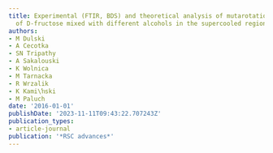 ```yaml
---
title: Experimental (FTIR, BDS) and theoretical analysis of mutarotation kinetics
  of D-fructose mixed with different alcohols in the supercooled region
authors:
- M Dulski
- A Cecotka
- SN Tripathy
- A Sakalouski
- K Wolnica
- M Tarnacka
- R Wrzalik
- K Kami\ŉski
- M Paluch
date: '2016-01-01'
publishDate: '2023-11-11T09:43:22.707243Z'
publication_types:
- article-journal
publication: '*RSC advances*'
---
```

